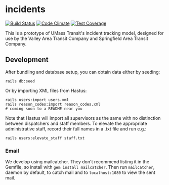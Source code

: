 # incidents

[![Build Status](https://travis-ci.org/umts/incidents.svg?branch=master)](https://travis-ci.org/umts/incidents)
[![Code Climate](https://codeclimate.com/github/umts/incidents/badges/gpa.svg)](https://codeclimate.com/github/umts/incidents)
[![Test Coverage](https://codeclimate.com/github/umts/incidents/badges/coverage.svg)](https://codeclimate.com/github/umts/incidents/coverage)

This is a prototype of UMass Transit's incident tracking model, designed for use by the Valley Area Transit Company and Springfield Area Transit Company.

## Development

After bundling and database setup, you can obtain data either by seeding:

```
rails db:seed
```

Or by importing XML files from Hastus:

```
rails users:import users.xml
rails reason_codes:import reason_codes.xml
# coming soon to a README near you
```

Note that Hastus will import all supervisors as the same with no distinction between dispatchers and staff members.
To elevate the appropriate administrative staff, record their full names in a .txt file and run e.g.:

```
rails users:elevate_staff staff.txt
```

### Email

We develop using mailcatcher. They don't recommend listing it in the Gemfile, so install with `gem install mailcatcher`.
Then run `mailcatcher`, daemon by default, to catch mail and to `localhost:1080` to view the sent mail.

